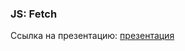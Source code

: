 ### JS: Fetch
Ссылка на презентацию: [презентация](https://github.com/ait-tr/cohort37.1/blob/main/front_end/lesson_25/JS_Fetch.pdf)